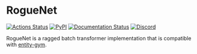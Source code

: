 # RogueNet

[![Actions Status](https://github.com/entity-neural-network/rogue-net/workflows/Test/badge.svg)](https://github.com/entity-neural-network/rogue-net/actions)
[![PyPI](https://img.shields.io/pypi/v/rogue-net.svg?style=flat-square)](https://pypi.org/project/rogue-net/)
[![Documentation Status](https://readthedocs.org/projects/rogue-net/badge/?version=latest&style=flat-square)](https://rogue-net.readthedocs.io/en/latest/?badge=latest)
[![Discord](https://img.shields.io/discord/913497968701747270?style=flat-square)](https://discord.gg/SjVqhSW4Qf)

RogueNet is a ragged batch transformer implementation that is compatible with [entity-gym](https://github.com/entity-neural-network/entity-gym/actions).
